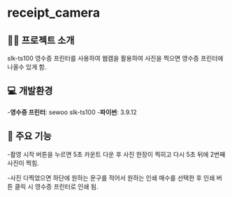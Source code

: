 # receipt_camera

## 👨‍🏫 프로젝트 소개
slk-ts100 영수증 프린터를 사용하여 웹캠을 활용하여 사진을 찍으면 영수증 프린터에 나올수 있게 함.

## 💻 개발환경
-**영수증 프린터**: sewoo slk-ts100
-**파이썬**: 3.9.12

## 📌 주요 기능
-촬영 시작 버튼을 누르면 5초 카운트 다운 후 사진 한장이 찍히고 다시 5초 뒤에 2번째 사진이 찍힘.

-사진 다찍었으면 하단에 원하는 문구를 적어서 원하는 인쇄 매수를 선택한 후 인쇄 버튼 클릭 시 영수증 프린터로 인쇄 됨.
